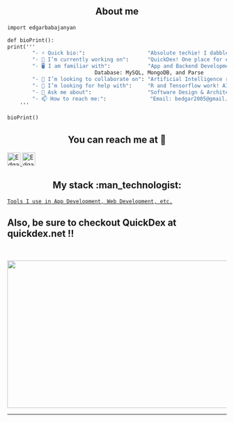<h2 align="center">About me</h2>

```python3.8
import edgarbabajanyan

def bioPrint():
print('''
		"- ⚡ Quick bio:":                    "Absolute techie! I dabble with Software just as much as Hardware!",
		"- 🔭 I’m currently working on":      "QuickDex! One place for everything! Docs, Sheets, Coding, Organization, and even gaming!",
		"- 🖥️ I am familiar with":            "App and Backend Development: Python, Java, C++, Javascript, NodeJS --> Front-end: ReactJS, Angular, Tkinter
							Database: MySQL, MongoDB, and Parse
		"- 👯 I’m looking to collaborate on": "Artificial Intelligence research and Drone Technologies",
		"- 🤔 I’m looking for help with":     "R and Tensorflow work! AI and Data Manipulation is my next venture!",
		"- 💬 Ask me about":                  "Software Design & Architecture, Web-Development, Front-end Design, Business Registration and Phases",
		"- 📫 How to reach me:":              "Email: bedgar2005@gmail.com, babajanyaned23@amityschools.org, 203-343-3094"
	'''

bioPrint()
```

<h2 align="center">You can reach me at 🧐</h2>

  <a href="https://www.linkedin.com/in/edgar-babajanyan-a28230217/">
    <img src="https://www.vectorlogo.zone/logos/linkedin/linkedin-icon.svg" alt="Edgar's LinkedIn Profile" height="30" width="30">
  </a>

  <a href="https://stackoverflow.com/users/13421190/redgar-tech">
    <img src="https://www.vectorlogo.zone/logos/stackoverflow/stackoverflow-icon.svg" alt="Edgar's Stack Overflow Profile" height="30" width="30">
  </a>
  </h2>


</p>

<h2 align="center">My stack :man_technologist:</h2>

<a href="https://stackshare.io/redgartech/my-personal-stack">
	
    Tools I use in App Development, Web Development, etc.
  </a>
 

<p align="center">
  
</p>


<h2> Also, be sure to checkout QuickDex at quickdex.net !! </h2>

<br>

<p align="center"><img src="https://media.giphy.com/media/VIa2i3fwC0lPQf3iuQ/giphy.gif" width="600" height="338"></p>




---
